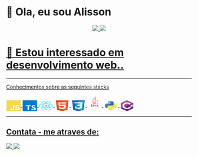 
<h1> 
   👋 Ola, eu sou Alisson</h1>

<div align="center">
  <a href="https://github.com/4l1son">
  <img height="180em" src="https://github-readme-stats.vercel.app/api?username=4l1son&show_icons=true&theme=dracula&include_all_commits=true&count_private=true"/>
  <img height="180em" src="https://github-readme-stats.vercel.app/api/top-langs/?username=4l1son&layout=compact&langs_count=7&theme=dracula"/>
</div>


   #  👀 Estou interessado em desenvolvimento web..
 
  <hr>
  Conhecimentos sobre as seguintes stacks
  <div style="display: inline_block"><br>
  <img align="center" alt="Js" height="30" width="40" src="https://raw.githubusercontent.com/devicons/devicon/master/icons/javascript/javascript-plain.svg">
  <img align="center" alt="Ts" height="30" width="40" src="https://raw.githubusercontent.com/devicons/devicon/master/icons/typescript/typescript-plain.svg">
  <img align="center" alt="React" height="30" width="40" src="https://raw.githubusercontent.com/devicons/devicon/master/icons/react/react-original.svg">
  <img align="center" alt="HTML" height="30" width="40" src="https://raw.githubusercontent.com/devicons/devicon/master/icons/html5/html5-original.svg">
  <img align="center" alt="CSS" height="30" width="40" src="https://raw.githubusercontent.com/devicons/devicon/master/icons/css3/css3-original.svg">
   <img align="center alt="java"  height="30" width="40" src="https://raw.githubusercontent.com/devicons/devicon/1119b9f84c0290e0f0b38982099a2bd027a48bf1/icons/java/java-plain-wordmark.svg">
  
  <img align="center" alt="Python" height="30" width="40" src="https://raw.githubusercontent.com/devicons/devicon/master/icons/python/python-original.svg">
  <img align="center" alt="Csharp" height="30" width="40" src="https://raw.githubusercontent.com/devicons/devicon/master/icons/csharp/csharp-original.svg">
</div>
<hr>
  <h2>Contata - me atraves de:</h2>
  <div>
  <img src="https://img.shields.io/badge/Gmail-D14836?style=for-the-badge&logo=gmail&logoColor=white">
  <img src="https://img.shields.io/badge/LinkedIn-0077B5?style=for-the-badge&logo=linkedin&logoColor=white">
  </div>


<!---
4l1sson/4l1sson is a ✨ special ✨ repository because its `README.md` (this file) appears on your GitHub profile.
You can click the Preview link to take a look at your changes.
--->
